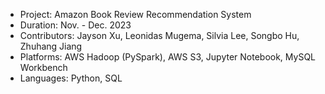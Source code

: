 - Project: Amazon Book Review Recommendation System
- Duration: Nov. - Dec. 2023
- Contributors: Jayson Xu, Leonidas Mugema, Silvia Lee, Songbo Hu, Zhuhang Jiang
- Platforms: AWS Hadoop (PySpark), AWS S3, Jupyter Notebook, MySQL Workbench
- Languages: Python, SQL

